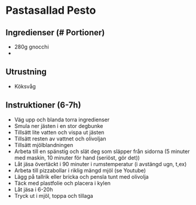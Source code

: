 # Pastasallad Pesto

## Ingredienser (# Portioner)

- 280g gnocchi
-

## Utrustning

- Köksvåg

## Instruktioner (6-7h)

- Väg upp och blanda torra ingredienser
- Smula ner jästen i en stor degbunke
- Tillsätt lite vatten och vispa ut jästen
- Tillsätt resten av vattnet och olivoljan
- Tillsätt mjölblandningen
- Arbeta till en spänstig och slät deg som släpper från sidorna (5 minuter med maskin, 10 minuter för hand (seriöst, gör det))
- Låt jäsa övertäckt i 90 minuter i rumstemperatur (i avstängd ugn, t,ex)
- Arbeta till pizzabollar i riklig mängd mjöl (se Youtube)
- Lägg på tallrik eller bricka och pensla tunt med olivolja
- Täck med plastfolie och placera i kylen
- Låt jäsa i 6-20h
- Tryck ut i mjöl, toppa och tillaga

